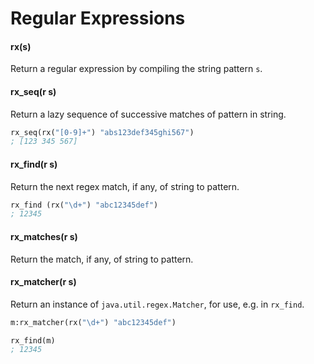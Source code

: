 # Regular Expressions

#### rx(s)

Return a regular expression by compiling the string pattern `s`.

#### rx_seq(r s)

Return a lazy sequence of successive matches of pattern in string.

```lisp
rx_seq(rx("[0-9]+") "abs123def345ghi567")
; [123 345 567]
```

#### rx_find(r s)

Return the next regex match, if any, of string to pattern.

```lisp
rx_find (rx("\d+") "abc12345def")
; 12345
```

#### rx_matches(r s)

Return the match, if any, of string to pattern.

#### rx_matcher(r s)

Return an instance of `java.util.regex.Matcher`, for use, e.g. in
`rx_find`.

```lisp
m:rx_matcher(rx("\d+") "abc12345def")

rx_find(m)
; 12345
```